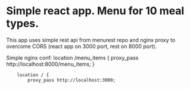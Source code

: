 # Simple react app. Menu for 10 meal types.

This app uses simple rest api from menurest repo and nginx proxy to overcome CORS (react app on 3000 port, rest on 8000 port).

Simple nginx conf:
		location /menu_items {
			proxy_pass http://localhost:8000/menu_items;
		}
		
		location / {
			proxy_pass http://localhost:3000;
